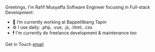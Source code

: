 
Greetings, I'm Rafif Musyaffa 
Software Engineer focusing in Full-stack Development:
- 🏢 I’m currently working at Bappelitbang Tapin
- ⚙️ I use daily: .php, .vue, .js, .html, .css
- 🕴 ️I'm currently do freelance development & maintenance too

Get in Touch
[email](mailto:rafif.musyaffa24.gmail.com)
<!--
**rafifm/rafifm** is a ✨ _special_ ✨ repository because its `README.md` (this file) appears on your GitHub profile.

Here are some ideas to get you started:


- 🌱 I’m currently learning ...
- 👯 I’m looking to collaborate on ...
- 🤔 I’m looking for help with ...
- 💬 Ask me about ...
- 📫 How to reach me: ...
- 😄 Pronouns: ...
- ⚡ Fun fact: ...
-->
